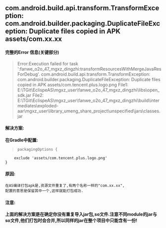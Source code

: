 ## com.android.build.api.transform.TransformException: com.android.builder.packaging.DuplicateFileException: Duplicate files copied in APK assets/com.xx.xx ##

#### 完整的Error 信息(关键部分) ####



> Error:Execution failed for task ':fanwe_o2o_47_mgxz_dingzhi:transformResourcesWithMergeJavaResForDebug'.
> com.android.build.api.transform.TransformException: com.android.builder.packaging.DuplicateFileException: Duplicate files copied in APK assets/com.tencent.plus.logo.png
	File1: E:\TGit\EclispeAS\mgxz_user\fanwe_o2o_47_mgxz_dingzhi\libs\open_sdk.jar
	File2: E:\TGit\EclispeAS\mgxz_user\fanwe_o2o_47_mgxz_dingzhi\build\intermediates\exploded-aar\mgxz_user\library_umeng_share_project\unspecified\jars\classes.jar

#### 解决方案: ####
**在Gradle中配置:**
>     packagingOptions {
> 
        exclude 'assets/com.tencent.plus.logo.png'
    }

#### 原因: ####

	在AS编译打包apk是,资源文件重复了,有两个名称一样的"com.xx.xx",
	配置的意思是保留其中一个,这样就能打包成功.

#### 注意: ####

**上面的解决方案是在确定你没有重复导入jar包,so文件.注意不同module的jar与so文件,他们打包时会合并,所以同样的jar在整个项目中只能含有一份!**


